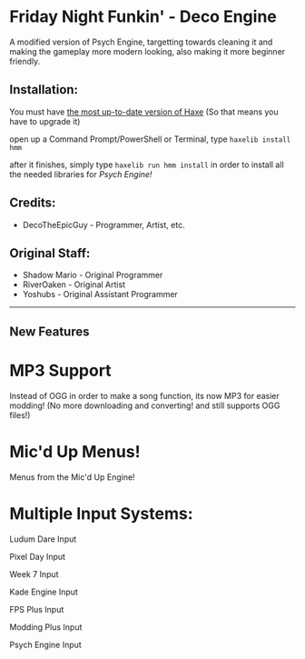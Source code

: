# Friday Night Funkin' - Deco Engine
A modified version of Psych Engine, targetting towards cleaning it and making the gameplay more modern looking, also making it more beginner friendly.

## Installation:
You must have [the most up-to-date version of Haxe](https://haxe.org/download/) (So that means you have to upgrade it)

open up a Command Prompt/PowerShell or Terminal, type `haxelib install hmm`

after it finishes, simply type `haxelib run hmm install` in order to install all the needed libraries for *Psych Engine!*

## Credits:

* DecoTheEpicGuy - Programmer, Artist, etc.

## Original Staff:

* Shadow Mario - Original Programmer
* RiverOaken - Original Artist
* Yoshubs - Original Assistant Programmer

_____________________________________

## New Features

# MP3 Support

Instead of OGG in order to make a song function, its now MP3 for easier modding! (No more downloading and converting! and still supports OGG files!)

# Mic'd Up Menus!

Menus from the Mic'd Up Engine!

# Multiple Input Systems:

Ludum Dare Input

Pixel Day Input

Week 7 Input

Kade Engine Input

FPS Plus Input

Modding Plus Input

Psych Engine Input
